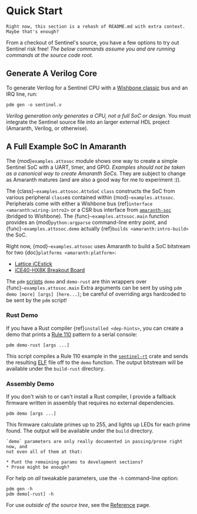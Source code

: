 # Quick Start

```{todo}
Right now, this section is a rehash of README.md with extra context.
Maybe that's enough?
```

From a checkout of Sentinel's source, you have a few options to try out
Sentinel risk free! _The below commands assume you and are running commands at
the source code root._

## Generate A Verilog Core

To generate Verilog for a Sentinel CPU with a [Wishbone classic](https://cdn.opencores.org/downloads/wbspec_b4.pdf)
bus and an IRQ line, run:

```
pdm gen -o sentinel.v
```

_Verilog generation only generates a CPU, not a full SoC or design._ You must
integrate the Sentinel source file into an larger external HDL project
(Amaranth, Verilog, or otherwise).

## A Full Example SoC In Amaranth

The {mod}`examples.attosoc` module shows one way to create a simple Sentinel
SoC with a UART, timer, and GPIO. _Examples should not be taken as a canonical
way to create Amaranth SoCs._ They are subject to change as Amaranth matures
(and are also a good way for me to experiment :)).

The {class}`~examples.attosoc.AttoSoC` `class` constructs the SoC from various
peripheral `class`es contained within {mod}`~examples.attosoc`. Peripherals
come with either a Wishbone bus {ref}`interface <amaranth:wiring-intro2>` or
a CSR bus interface from [`amaranth-soc`](https://github.com/amaranth-lang/amaranth-soc)
(bridged to Wishbone). The {func}`~examples.attosoc.main` function provides
an {mod}`python:argparse` command-line entry point, and
{func}`~examples.attosoc.demo` actually {ref}`builds <amaranth:intro-build>`
the SoC.

Right now, {mod}`~examples.attosoc` uses Amaranth to build a SoC bitstream for
two {doc}`platforms <amaranth:platform>`:

* [Lattice iCEstick](https://www.latticesemi.com/icestick)
* [iCE40-HX8K Breakout Board](https://www.latticesemi.com/Products/DevelopmentBoardsAndKits/iCE40HX8KBreakoutBoard.aspx)

The `pdm` [scripts](https://pdm-project.org/latest/usage/scripts/)
`demo` and `demo-rust` are thin wrappers over {func}`~examples.attosoc.main`
Extra arguments can be sent by using `pdm demo [more] [args] [here...]`; be
careful of overriding args hardcoded to be sent by the `pdm` script!

### Rust Demo

If you have a Rust compiler {ref}`installed <dep-hints>`, you can create a
demo that prints a [Rule 110](https://en.wikipedia.org/wiki/Rule_110) pattern
to a serial console:

```
pdm demo-rust [args ...]
```

This script compiles a Rule 110 example in the [`sentinel-rt`](../development/support-code.md)
crate and sends the resulting [ELF](https://en.wikipedia.org/wiki/Executable_and_Linkable_Format)
file off to the `demo` function. The output bitstream will be available under
the `build-rust` directory.

### Assembly Demo

If you don't wish to or can't install a Rust compiler, I provide a fallback
firmware written in assembly that requires no external dependencies.

```
pdm demo [args ...]
```

This firmware calculate primes up to 255, and lights up LEDs for each prime
found. The output will be available under the `build` directory.

```{todo}
`demo` parameters are only really documented in passing/prose right now, and
not even all of them at that:

* Punt the remaining params to development sections?
* Prose might be enough?
```

For help on _all_ tweakable parameters, use the `-h` command-line option:

```
pdm gen -h
pdm demo[-rust] -h
```

For use _outside of the source tree_, see the [Reference](./reference.md)
page.
